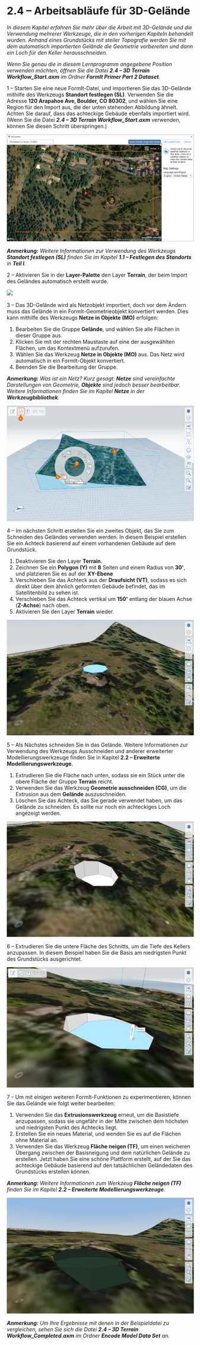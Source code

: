 # 2.4 – Arbeitsabläufe für 3D-Gelände

_In diesem Kapitel erfahren Sie mehr über die Arbeit mit 3D-Gelände und die Verwendung mehrerer Werkzeuge, die in den vorherigen Kapiteln behandelt wurden. Anhand eines Grundstücks mit steiler Topografie werden Sie mit dem automatisch importierten Gelände die Geometrie vorbereiten und dann ein Loch für den Keller herausschneiden._

_Wenn Sie genau die in diesem Lernprogramm angegebene Position verwenden möchten, öffnen Sie die Datei_ _**2.4 – 3D Terrain Workflow\_Start.axm**_ _im Ordner_ _**FormIt Primer Part 2 Dataset**._

1 – Starten Sie eine neue FormIt-Datei, und importieren Sie das 3D-Gelände mithilfe des Werkzeugs **Standort festlegen (SL)**. Verwenden Sie die Adresse **120 Arapahoe Ave, Boulder, CO 80302**, und wählen Sie eine Region für den Import aus, die der unten stehenden Abbildung ähnelt. Achten Sie darauf, dass das achteckige Gebäude ebenfalls importiert wird. (Wenn Sie die Datei _**2.4 – 3D Terrain Workflow\_Start.axm**_ verwenden, können Sie diesen Schritt überspringen.)

![](<../../.gitbook/assets/0 (10).png>)

_**Anmerkung:**_ _Weitere Informationen zur Verwendung des Werkzeugs_ _**Standort festlegen (SL)**_ _finden Sie im Kapitel **1.1 – Festlegen des Standorts** in **Teil I**._

2 – Aktivieren Sie in der **Layer-Palette** den Layer **Terrain**, der beim Import des Geländes automatisch erstellt wurde.

![](<../../.gitbook/assets/1\_terrain-layer\_annotated (1).png>)

3 – Das 3D-Gelände wird als Netzobjekt importiert, doch vor dem Ändern muss das Gelände in ein FormIt-Geometrieobjekt konvertiert werden. Dies kann mithilfe des Werkzeugs **Netze in Objekte (MO)** erfolgen:

1. Bearbeiten Sie die Gruppe **Gelände**, und wählen Sie alle Flächen in dieser Gruppe aus.
2. Klicken Sie mit der rechten Maustaste auf eine der ausgewählten Flächen, um das Kontextmenü aufzurufen.
3. Wählen Sie das Werkzeug **Netze in Objekte (MO)** aus. Das Netz wird automatisch in ein FormIt-Objekt konvertiert.
4. Beenden Sie die Bearbeitung der Gruppe.

_**Anmerkung:**_ _Was ist ein Netz? Kurz gesagt:_ _**Netze**_ _sind vereinfachte Darstellungen von Geometrie,_ _**Objekte**_ _sind jedoch besser bearbeitbar. Weitere Informationen finden Sie im Kapitel_ _**Netze**_ _in der_ _**Werkzeugbibliothek**._

![](<../../.gitbook/assets/2 (14).png>)

4 – Im nächsten Schritt erstellen Sie ein zweites Objekt, das Sie zum Schneiden des Geländes verwenden werden. In diesem Beispiel erstellen Sie ein Achteck basierend auf einem vorhandenen Gebäude auf dem Grundstück.

1. Deaktivieren Sie den Layer **Terrain**.
2. Zeichnen Sie ein **Polygon (Y)** mit **8** Seiten und einem Radius von **30'**, und platzieren Sie es auf der **XY-Ebene**
3. Verschieben Sie das Achteck aus der **Draufsicht (VT)**, sodass es sich direkt über dem ähnlich geformten Gebäude befindet, das im Satellitenbild zu sehen ist.
4. Verschieben Sie das Achteck vertikal um **150'** entlang der blauen Achse (**Z-Achse**) nach oben.
5. Aktivieren Sie den Layer **Terrain** wieder.

![](../../.gitbook/assets/3.jpeg)

5 – Als Nächstes schneiden Sie in das Gelände. Weitere Informationen zur Verwendung des Werkzeugs Ausschneiden und anderer erweiterter Modellierungswerkzeuge finden Sie in Kapitel **2.2 – Erweiterte Modellierungswerkzeuge**.

1. Extrudieren Sie die Fläche nach unten, sodass sie ein Stück unter die obere Fläche der Gruppe **Terrain** reicht.
2. Verwenden Sie das Werkzeug **Geometrie ausschneiden (CG)**, um die Extrusion aus dem **Gelände** auszuschneiden.
3. Löschen Sie das Achteck, das Sie gerade verwendet haben, um das Gelände zu schneiden. Es sollte nur noch ein achteckiges Loch angezeigt werden.

![](<../../.gitbook/assets/4 (1).jpeg>)

6 – Extrudieren Sie die untere Fläche des Schnitts, um die Tiefe des Kellers anzupassen. In diesem Beispiel haben Sie die Basis am niedrigsten Punkt des Grundstücks ausgerichtet.

![](../../.gitbook/assets/5.jpeg)

7 – Um mit einigen weiteren FormIt-Funktionen zu experimentieren, können Sie das Gelände wie folgt weiter bearbeiten:

1. Verwenden Sie das **Extrusionswerkzeug** erneut, um die Basistiefe anzupassen, sodass sie ungefähr in der Mitte zwischen dem höchsten und niedrigsten Punkt des Achtecks liegt.
2. Erstellen Sie ein neues Material, und wenden Sie es auf die Flächen ohne Material an.
3. Verwenden Sie das Werkzeug **Fläche neigen (TF)**, um einen weicheren Übergang zwischen der Basisneigung und dem natürlichen Gelände zu erstellen. Jetzt haben Sie eine schöne Plattform erstellt, auf der Sie das achteckige Gebäude basierend auf den tatsächlichen Geländedaten des Grundstücks erstellen können.

_**Anmerkung:**_ _Weitere Informationen zum Werkzeug_ _**Fläche neigen (TF)**_ _finden Sie im Kapitel_ _**2.2 – Erweiterte Modellierungswerkzeuge**._

![](../../.gitbook/assets/6.jpeg)

_**Anmerkung:**_ _Um Ihre Ergebnisse mit denen in der Beispieldatei zu vergleichen, sehen Sie sich die Datei_ _**2.4 – 3D Terrain Workflow\_Completed.axm**_ _im Ordner_ _**Encode Model Data Set** an._
